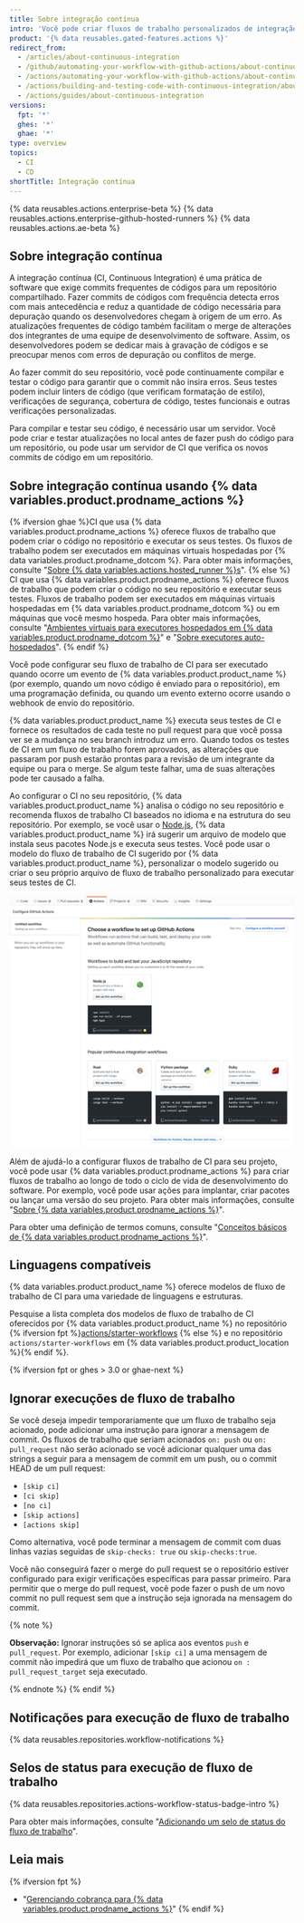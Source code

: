 ```yaml
---
title: Sobre integração contínua
intro: 'Você pode criar fluxos de trabalho personalizados de integração contínua (CI) e implantação contínua (CD) diretamente no seu repositório de {% data variables.product.prodname_dotcom %} com as {% data variables.product.prodname_actions %}.'
product: '{% data reusables.gated-features.actions %}'
redirect_from:
  - /articles/about-continuous-integration
  - /github/automating-your-workflow-with-github-actions/about-continuous-integration
  - /actions/automating-your-workflow-with-github-actions/about-continuous-integration
  - /actions/building-and-testing-code-with-continuous-integration/about-continuous-integration
  - /actions/guides/about-continuous-integration
versions:
  fpt: '*'
  ghes: '*'
  ghae: '*'
type: overview
topics:
  - CI
  - CD
shortTitle: Integração contínua
---
```


{% data reusables.actions.enterprise-beta %}
{% data reusables.actions.enterprise-github-hosted-runners %}
{% data reusables.actions.ae-beta %}

## Sobre integração contínua

A integração contínua (CI, Continuous Integration) é uma prática de software que exige commits frequentes de códigos para um repositório compartilhado. Fazer commits de códigos com frequência detecta erros com mais antecedência e reduz a quantidade de código necessária para depuração quando os desenvolvedores chegam à origem de um erro. As atualizações frequentes de código também facilitam o merge de alterações dos integrantes de uma equipe de desenvolvimento de software. Assim, os desenvolvedores podem se dedicar mais à gravação de códigos e se preocupar menos com erros de depuração ou conflitos de merge.

Ao fazer commit do seu repositório, você pode continuamente compilar e testar o código para garantir que o commit não insira erros. Seus testes podem incluir linters de código (que verificam formatação de estilo), verificações de segurança, cobertura de código, testes funcionais e outras verificações personalizadas.

Para compilar e testar seu código, é necessário usar um servidor. Você pode criar e testar atualizações no local antes de fazer push do código para um repositório, ou pode usar um servidor de CI que verifica os novos commits de código em um repositório.

## Sobre integração contínua usando {% data variables.product.prodname_actions %}

{% ifversion ghae %}CI que usa {% data variables.product.prodname_actions %} oferece fluxos de trabalho que podem criar o código no repositório e executar os seus testes. Os fluxos de trabalho podem ser executados em máquinas virtuais hospedadas por {% data variables.product.prodname_dotcom %}. Para obter mais informações, consulte "[Sobre {% data variables.actions.hosted_runner %}s](/actions/using-github-hosted-runners/about-ae-hosted-runners)".
{% else %} CI que usa {% data variables.product.prodname_actions %} oferece fluxos de trabalho que podem criar o código no seu repositório e executar seus testes. Fluxos de trabalho podem ser executados em máquinas virtuais hospedadas em {% data variables.product.prodname_dotcom %} ou em máquinas que você mesmo hospeda. Para obter mais informações, consulte "[Ambientes virtuais para executores hospedados em {% data variables.product.prodname_dotcom %}](/actions/automating-your-workflow-with-github-actions/virtual-environments-for-github-hosted-runners)" e "[Sobre executores auto-hospedados](/actions/automating-your-workflow-with-github-actions/about-self-hosted-runners)".
{% endif %}

Você pode configurar seu fluxo de trabalho de CI para ser executado quando ocorre um evento de {% data variables.product.product_name %} (por exemplo, quando um novo código é enviado para o repositório), em uma programação definida, ou quando um evento externo ocorre usando o webhook de envio do repositório.

{% data variables.product.product_name %} executa seus testes de CI e fornece os resultados de cada teste no pull request para que você possa ver se a mudança no seu branch introduz um erro. Quando todos os testes de CI em um fluxo de trabalho forem aprovados, as alterações que passaram por push estarão prontas para a revisão de um integrante da equipe ou para o merge. Se algum teste falhar, uma de suas alterações pode ter causado a falha.

Ao configurar o CI no seu repositório, {% data variables.product.product_name %} analisa o código no seu repositório e recomenda fluxos de trabalho CI baseados no idioma e na estrutura do seu repositório. Por exemplo, se você usar o [Node.js](https://nodejs.org/en/), {% data variables.product.product_name %} irá sugerir um arquivo de modelo que instala seus pacotes Node.js e executa seus testes. Você pode usar o modelo do fluxo de trabalho de CI sugerido por {% data variables.product.product_name %}, personalizar o modelo sugerido ou criar o seu próprio arquivo de fluxo de trabalho personalizado para executar seus testes de CI.

![Captura de tela dos modelos sugeridos de integração contínua](/assets/images/help/repository/ci-with-actions-template-picker.png)

Além de ajudá-lo a configurar fluxos de trabalho de CI para seu projeto, você pode usar {% data variables.product.prodname_actions %} para criar fluxos de trabalho ao longo de todo o ciclo de vida de desenvolvimento do software. Por exemplo, você pode usar ações para implantar, criar pacotes ou lançar uma versão do seu projeto. Para obter mais informações, consulte "[Sobre {% data variables.product.prodname_actions %}](/articles/about-github-actions)".

Para obter uma definição de termos comuns, consulte "[Conceitos básicos de {% data variables.product.prodname_actions %}](/github/automating-your-workflow-with-github-actions/core-concepts-for-github-actions)".

## Linguagens compatíveis
<!-- If you make changes to this feature, update /getting-started-with-github/github-language-support to reflect any changes to supported languages. -->

{% data variables.product.product_name %} oferece modelos de fluxo de trabalho de CI para uma variedade de linguagens e estruturas.

Pesquise a lista completa dos modelos de fluxo de trabalho de CI oferecidos por {% data variables.product.product_name %} no repositório {% ifversion fpt %}[actions/starter-workflows](https://github.com/actions/starter-workflows/tree/main/ci) {% else %} e no repositório `actions/starter-workflows` em {% data variables.product.product_location %}{% endif %}.

{% ifversion fpt or ghes > 3.0 or ghae-next %}
## Ignorar execuções de fluxo de trabalho

Se você deseja impedir temporariamente que um fluxo de trabalho seja acionado, pode adicionar uma instrução para ignorar a mensagem de commit. Os fluxos de trabalho que seriam acionados `on: push` ou `on: pull_request` não serão acionado se você adicionar qualquer uma das strings a seguir para a mensagem de commit em um push, ou o commit HEAD de um pull request:

* `[skip ci]`
* `[ci skip]`
* `[no ci]`
* `[skip actions]`
* `[actions skip]`

Como alternativa, você pode terminar a mensagem de commit com duas linhas vazias seguidas de `skip-checks: true` ou `skip-checks:true`.

Você não conseguirá fazer o merge do pull request se o repositório estiver configurado para exigir verificações específicas para passar primeiro. Para permitir que o merge do pull request, você pode fazer o push de um novo commit no pull request sem que a instrução seja ignorada na mensagem do commit.

{% note %}

**Observação:** Ignorar instruções só se aplica aos eventos `push` e `pull_request`. Por exemplo, adicionar `[skip ci]` a uma mensagem de commit não impedirá que um fluxo de trabalho que acionou `on : pull_request_target` seja executado.

{% endnote %}
{% endif %}

## Notificações para execução de fluxo de trabalho

{% data reusables.repositories.workflow-notifications %}

## Selos de status para execução de fluxo de trabalho

{% data reusables.repositories.actions-workflow-status-badge-intro %}

Para obter mais informações, consulte "[Adicionando um selo de status do fluxo de trabalho](/actions/managing-workflow-runs/adding-a-workflow-status-badge)".

## Leia mais

{% ifversion fpt %}
- "[Gerenciando cobrança para {% data variables.product.prodname_actions %}](/billing/managing-billing-for-github-actions)"
{% endif %}
